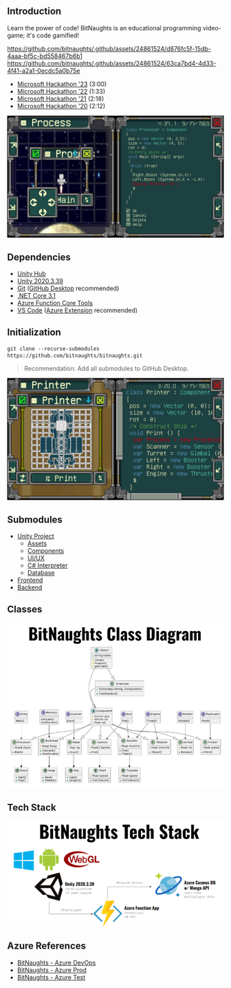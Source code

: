 ## Introduction

Learn the power of code! BitNaughts is an educational programming video-game; it's code gamified!

https://github.com/bitnaughts/.github/assets/24861524/d876fc5f-15db-4aaa-bf5c-bd558467b6b1
https://github.com/bitnaughts/.github/assets/24861524/63ca7bd4-4d33-4f41-a2a1-0ecdc5a0b75e

- [Microsoft Hackathon '23](https://www.youtube.com/watch?v=V7oA7aGZlSE) (3:00)
- [Microsoft Hackathon '22](https://www.youtube.com/watch?v=0ftAfiPsyds) (1:33)
- [Microsoft Hackathon '21](https://www.youtube.com/watch?v=8Ayv0u7y0hM) (2:18)
- [Microsoft Hackathon '20](https://www.youtube.com/watch?v=kQaZFAu65z4) (2:12)

![Ship](https://raw.githubusercontent.com/bitnaughts/.github/main/images/bn-2.jpg)

## Dependencies

- [Unity Hub](https://unity3d.com/get-unity/download)
- [Unity 2020.3.39](https://unity3d.com/unity/whats-new/2020.3.38)
- [Git](https://git-scm.com/) ([GitHub Desktop](https://desktop.github.com/) recommended)
- [.NET Core 3.1](https://dotnet.microsoft.com/en-us/download/dotnet/3.1)
- [Azure Function Core Tools](https://github.com/Azure/azure-functions-core-tools)
- [VS Code](https://code.visualstudio.com/Download) ([Azure Extension](https://code.visualstudio.com/docs/azure/extensions) recommended)

## Initialization

```
git clone --recurse-submodules https://github.com/bitnaughts/bitnaughts.git
```

> Recommendation: Add all submodules to GitHub Desktop.

![Printer](https://raw.githubusercontent.com/bitnaughts/.github/main/images/bn-1.jpg)

## Submodules

- [Unity Project](https://github.com/bitnaughts/bitnaughts.unity)
    - [Assets](https://github.com/bitnaughts/bitnaughts.assets)
    - [Components](https://github.com/bitnaughts/bitnaughts.components)
    - [UI/UX](https://github.com/bitnaughts/bitnaughts.ui.ux)
    - [C# Interpreter](https://github.com/bitnaughts/csharp.interpreter)
    - [Database](https://github.com/bitnaughts/bitnaughts.db)
- [Frontend](https://github.com/bitnaughts/bitnaughts.github.io)
- [Backend](https://github.com/bitnaughts/bitnaughts.mainframe)

## Classes

![Class Diagram](https://raw.githubusercontent.com/bitnaughts/.github/main/images/bn-class-diagram.png)

## Tech Stack

![Tech Stack](https://raw.githubusercontent.com/bitnaughts/.github/main/images/bn-tech-stack.png)

## Azure References

- [BitNaughts - Azure DevOps](https://dev.azure.com/bitnaughts/bitnaughts)
- [BitNaughts - Azure Prod](https://portal.azure.com/#@bitnaughtsgmail.onmicrosoft.com/resource/subscriptions/99d38295-95cf-4487-a77b-4eabaef94645/overview)
- [BitNaughts - Azure Test](https://portal.azure.com/#@bitnaughtsgmail.onmicrosoft.com/resource/subscriptions/6d464dfd-1345-4e2c-9d5c-13d491bb1a5a/overview)

